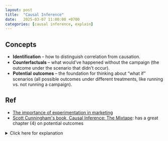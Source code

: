 ```yaml
---
layout: post
title:  "Causal Inference"
date:   2025-03-07 11:00:00 +0700
categories: [causal inference, explain]
---
```


## Concepts
- 𝐈𝐝𝐞𝐧𝐭𝐢𝐟𝐢𝐜𝐚𝐭𝐢𝐨𝐧 – how to distinguish correlation from causation.
- 𝐂𝐨𝐮𝐧𝐭𝐞𝐫𝐟𝐚𝐜𝐭𝐮𝐚𝐥𝐬 – what would’ve happened without the campaign (the outcome under the scenario that didn't occur).
- 𝐏𝐨𝐭𝐞𝐧𝐭𝐢𝐚𝐥 𝐨𝐮𝐭𝐜𝐨𝐦𝐞𝐬 – the foundation for thinking about “what if” scenarios (all possible outcomes under different treatments, like running vs. not running a campaign).


## Ref
- [The importance of experimentation in marketing](https://www.linkedin.com/posts/svet-semov-79072913_causal-inference-is-a-hidden-weapon-for-data-activity-7300541383814103040-ynep/)
- [ Scott Cunningham's book, Causal Inference: The Mixtape](https://mixtape.scunning.com/): has a great chapter (4) on potential outcomes

<details><summary>Click here for explanation</summary

Some text

</details>
